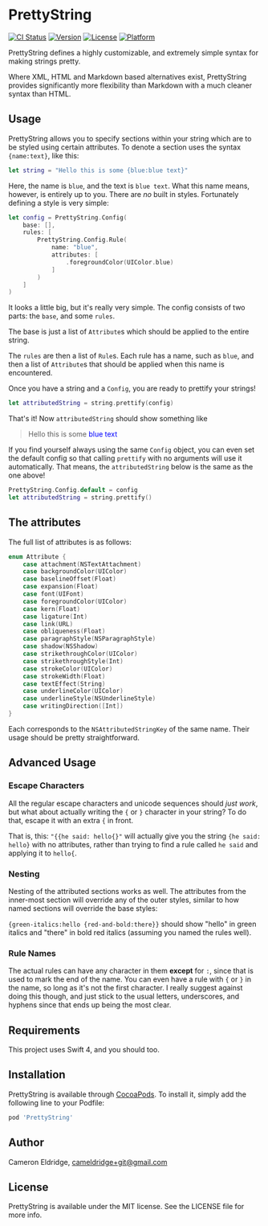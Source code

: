 # PrettyString

[![CI Status](https://img.shields.io/travis/OinkIguana/PrettyString.svg?style=flat)](https://travis-ci.org/OinkIguana/PrettyString)
[![Version](https://img.shields.io/cocoapods/v/PrettyString.svg?style=flat)](https://cocoapods.org/pods/PrettyString)
[![License](https://img.shields.io/cocoapods/l/PrettyString.svg?style=flat)](https://cocoapods.org/pods/PrettyString)
[![Platform](https://img.shields.io/cocoapods/p/PrettyString.svg?style=flat)](https://cocoapods.org/pods/PrettyString)

PrettyString defines a highly customizable, and extremely simple syntax for making strings pretty.

Where XML, HTML and Markdown based alternatives exist, PrettyString provides significantly more
flexibility than Markdown with a much cleaner syntax than HTML.

## Usage

PrettyString allows you to specify sections within your string which are to be styled using certain
attributes. To denote a section uses the syntax `{name:text}`, like this:

```swift
let string = "Hello this is some {blue:blue text}"
```

Here, the name is `blue`, and the text is `blue text`. What this name means, however, is entirely up
to you. There are *no* built in styles. Fortunately defining a style is very simple:

```swift
let config = PrettyString.Config(
    base: [],
    rules: [
        PrettyString.Config.Rule(
            name: "blue",
            attributes: [
                .foregroundColor(UIColor.blue)
            ]
        )
    ]
)
```

It looks a little big, but it's really very simple. The config consists of two parts: the `base`,
and some `rules`.

The base is just a list of `Attribute`s which should be applied to the entire string.

The `rules` are then a list of `Rule`s. Each rule has a name, such as `blue`, and then a list of
`Attribute`s that should be applied when this name is encountered.

Once you have a string and a `Config`, you are ready to prettify your strings!

```swift
let attributedString = string.prettify(config)
```

That's it! Now `attributedString` should show something like

>   Hello this is some <span style='color:blue'>blue text</span>

If you find yourself always using the same `Config` object, you can even set the default config so
that calling `prettify` with no arguments will use it automatically. That means, the
`attributedString` below is the same as the one above!

```swift
PrettyString.Config.default = config
let attributedString = string.prettify()
```

## The attributes

The full list of attributes is as follows:

```swift
enum Attribute {
    case attachment(NSTextAttachment)
    case backgroundColor(UIColor)
    case baselineOffset(Float)
    case expansion(Float)
    case font(UIFont)
    case foregroundColor(UIColor)
    case kern(Float)
    case ligature(Int)
    case link(URL)
    case obliqueness(Float)
    case paragraphStyle(NSParagraphStyle)
    case shadow(NSShadow)
    case strikethroughColor(UIColor)
    case strikethroughStyle(Int)
    case strokeColor(UIColor)
    case strokeWidth(Float)
    case textEffect(String)
    case underlineColor(UIColor)
    case underlineStyle(NSUnderlineStyle)
    case writingDirection([Int])
}
```

Each corresponds to the `NSAttributedStringKey` of the same name. Their usage should be pretty
straightforward.

## Advanced Usage

### Escape Characters

All the regular escape characters and unicode sequences should *just work*, but what about actually
writing the `{` or `}` character in your string? To do that, escape it with an extra `{` in front.

That is, this: `"{{he said: hello{}"` will actually give you the string `{he said: hello}` with no
attributes, rather than trying to find a rule called `he said` and applying it to `hello{`.

### Nesting

Nesting of the attributed sections works as well. The attributes from the inner-most section will
override any of the outer styles, similar to how named sections will override the base styles:

`{green-italics:hello {red-and-bold:there}}` should show "hello" in green italics and "there" in
bold red italics (assuming you named the rules well).

### Rule Names

The actual rules can have any character in them **except** for `:`, since that is used to mark the
end of the name. You can even have a rule with `{` or `}` in the name, so long as it's not the first
character. I really suggest against doing this though, and just stick to the usual letters,
underscores, and hyphens since that ends up being the most clear.

## Requirements

This project uses Swift 4, and you should too.

## Installation

PrettyString is available through [CocoaPods](https://cocoapods.org). To install
it, simply add the following line to your Podfile:

```ruby
pod 'PrettyString'
```

## Author

Cameron Eldridge, cameldridge+git@gmail.com

## License

PrettyString is available under the MIT license. See the LICENSE file for more info.

